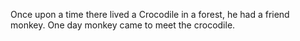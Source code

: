Once upon a time there lived a Crocodile in a forest, he had a friend monkey. One day monkey came to meet the crocodile.